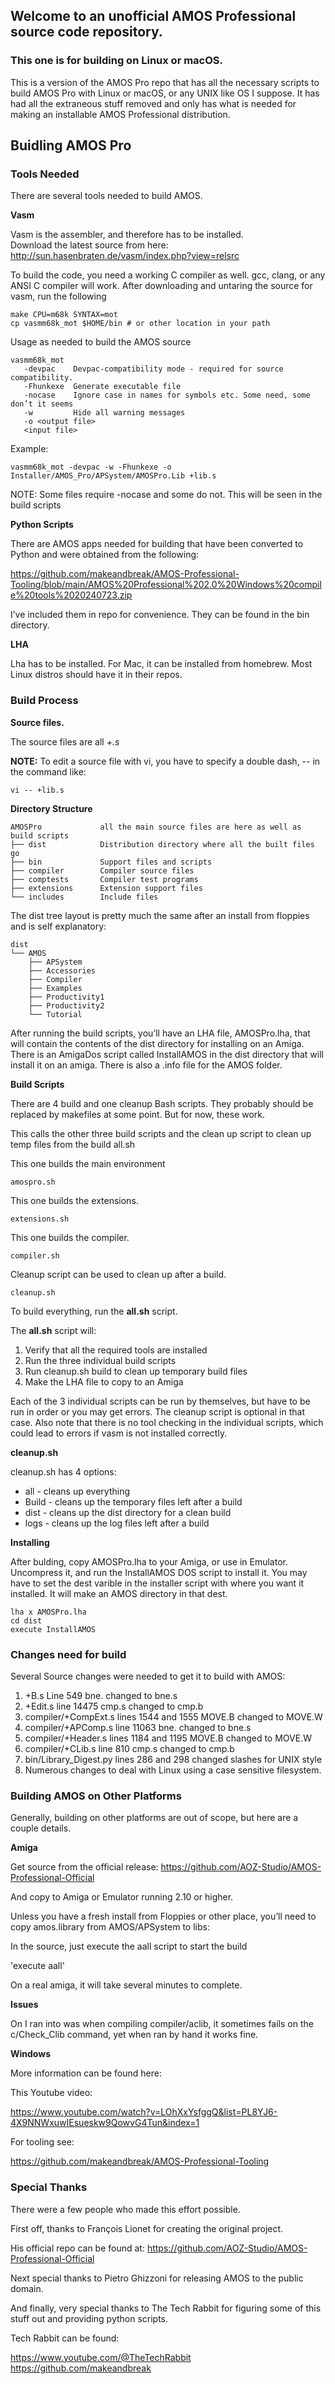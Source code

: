 
## Welcome to an unofficial AMOS Professional source code repository.

### This one is for building on Linux or macOS. 


This is a version of the AMOS Pro repo that has all the necessary scripts to build AMOS Pro with Linux or macOS, or any UNIX like OS I suppose. It has had all the extraneous stuff removed and only has what is needed for making an installable AMOS Professional distribution.

## Buidling AMOS Pro

### Tools Needed

There are several tools needed to build AMOS.

**Vasm**

Vasm is the assembler, and therefore has to be installed.  
Download the latest source from here: http://sun.hasenbraten.de/vasm/index.php?view=relsrc

To build the code, you need a working C compiler as well. gcc, clang, or any ANSI C compiler will work. After downloading and untaring the source for vasm, run the following

```
make CPU=m68k SYNTAX=mot
cp vasmm68k_mot $HOME/bin # or other location in your path
```

Usage as needed to build the AMOS source

```
vasmm68k_mot
   -devpac    Devpac-compatibility mode - required for source compatibility. 
   -Fhunkexe  Generate executable file 
   -nocase    Ignore case in names for symbols etc. Some need, some don’t it seems
   -w         Hide all warning messages 
   -o <output file>      
   <input file>
```

Example:

`vasmm68k_mot -devpac -w -Fhunkexe -o Installer/AMOS_Pro/APSystem/AMOSPro.Lib +lib.s`

NOTE: Some files require -nocase and some do not.   This will be seen in the build scripts

**Python Scripts**

There are AMOS apps needed for building that have been converted to Python and were obtained from  the following: 

https://github.com/makeandbreak/AMOS-Professional-Tooling/blob/main/AMOS%20Professional%202.0%20Windows%20compile%20tools%2020240723.zip

I’ve included them in repo for convenience. They can be found in the bin directory.

**LHA**

Lha has to be installed. For Mac, it can be installed from homebrew.  Most Linux distros should have it in their repos. 


### Build Process

**Source files.**

The source files are all *+<file>.s*  

**NOTE:** To edit a source file with vi, you have to specify a double dash, -- in the command like:

```vi -- +lib.s```

**Directory Structure**

```
AMOSPro 			all the main source files are here as well as build scripts
├── dist	 		Distribution directory where all the built files go
├── bin 			Support files and scripts
├── compiler 		Compiler source files
├── comptests		Compiler test programs
├── extensions		Extension support files 
└── includes		Include files
```

The dist tree layout is pretty much the same after an install from floppies and is self explanatory:

```
dist					
└── AMOS			
    ├── APSystem	
    ├── Accessories	
    ├── Compiler	
    ├── Examples	
    ├── Productivity1	
    ├── Productivity2	
    └── Tutorial		
```

After running the build scripts, you’ll have an LHA file, AMOSPro.lha,  that will contain the contents of the dist directory for installing on an Amiga. There is an AmigaDos script called InstallAMOS in the dist directory that will install it on an amiga.  There is also a .info file for the AMOS folder.

**Build Scripts**

There are 4 build and one cleanup Bash scripts.  They probably should be replaced by makefiles at some point. But for now, these work.

This calls the other three build scripts and the clean up script to clean up temp files from the build
all.sh 

This one builds the main environment 

`amospro.sh`

This one builds the extensions.

`extensions.sh`

This one builds the compiler.

`compiler.sh`

Cleanup script can be used to clean up after a build.

`cleanup.sh` 
 
To build everything, run the **all.sh** script.  

The **all.sh** script will:

1. Verify that all the required tools are installed
2. Run the three individual build scripts
3. Run cleanup.sh build to clean up temporary build files
4. Make the LHA file to copy to an Amiga

Each of the 3 individual scripts can be run by themselves, but have to be run in order or you may get errors.  The cleanup script is optional in that case. Also note that there is no tool checking in the individual scripts, which could lead to errors if vasm is not installed correctly. 

**cleanup.sh**

cleanup.sh has 4 options:

- all - cleans up everything
- Build - cleans up the temporary files left after a build
- dist - cleans up the dist directory for a clean build
- logs - cleans up the log files left after a build

**Installing**

After bulding, copy AMOSPro.lha to your Amiga, or use in Emulator. Uncompress it, and run the InstallAMOS DOS script to install it.  You may have to set the dest varible in the installer script with where you want it installed.  It will make an AMOS directory in that dest. 

```
lha x AMOSPro.lha
cd dist
execute InstallAMOS
```

### Changes need for build

Several Source changes were needed to get it to build with AMOS:

1. +B.s Line 549 bne. changed to bne.s
2. +Edit.s line 14475 cmp.s changed to cmp.b
3. compiler/+CompExt.s lines 1544 and 1555 MOVE.B changed to MOVE.W
4. compiler/+APComp.s line 11063 bne. changed to bne.s
5. compiler/+Header.s lines 1184 and 1195 MOVE.B changed to MOVE.W
6. compiler/+CLib.s line 810 cmp.s changed to cmp.b
7. bin/Library_Digest.py lines 286 and 298 changed slashes for UNIX style
8. Numerous changes to deal with Linux using a case sensitive filesystem. 

### Building AMOS on Other Platforms

Generally, building on other platforms are out of scope, but here are a couple details.

**Amiga**

Get source from the official release:  https://github.com/AOZ-Studio/AMOS-Professional-Official

And copy to Amiga or Emulator running 2.10 or higher. 

Unless you have a fresh install from Floppies or other place,  you’ll need to copy amos.library from AMOS/APSystem to libs:

In the source, just execute the aall script to start the build

'execute aall'

On a real amiga, it will take several minutes to complete.

**Issues**

On I ran into was when compiling compiler/aclib, it sometimes fails on the c/Check_Clib command, yet when ran by hand it works fine.

**Windows**

More information can be found here:

This Youtube video: 

https://www.youtube.com/watch?v=LOhXxYsfggQ&list=PL8YJ6-4X9NNWxuwIEsueskw9QowvG4Tun&index=1

For tooling see:

https://github.com/makeandbreak/AMOS-Professional-Tooling


### Special Thanks

There were a few people who made this effort possible.

First off, thanks to François Lionet for creating the original project. 

His official repo can be found at: https://github.com/AOZ-Studio/AMOS-Professional-Official

Next special thanks to Pietro Ghizzoni for releasing AMOS to the public domain. 

And finally, very special thanks to The Tech Rabbit for figuring some of this stuff out and providing python scripts.

Tech Rabbit can be found:

https://www.youtube.com/@TheTechRabbit
https://github.com/makeandbreak
